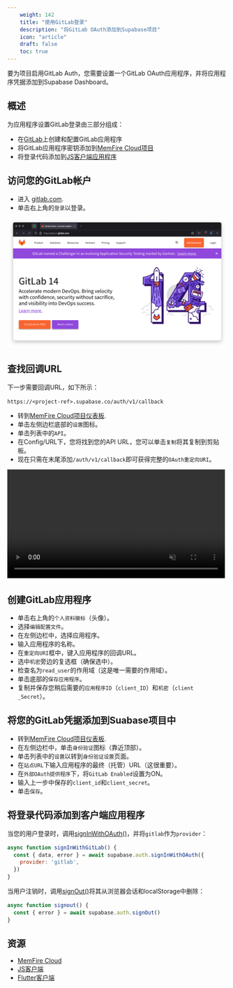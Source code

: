 ```yaml
---
    weight: 142
    title: "使用GitLab登录"
    description: "将GitLab OAuth添加到Supabase项目"
    icon: "article"
    draft: false
    toc: true
---
```


要为项目启用GitLab Auth，您需要设置一个GitLab OAuth应用程序，并将应用程序凭据添加到Supabase Dashboard。

## 概述

为应用程序设置GitLab登录由三部分组成：

- 在[GitLab](https://gitlab.com)上创建和配置GitLab应用程序
- 将GitLab应用程序密钥添加到[MemFire Cloud项目](https://cloud.memfiredb.com)
- 将登录代码添加到[JS客户端应用程序](https://github.com/supabase/supabase-js)

## 访问您的GitLab帐户

- 进入 [gitlab.com](https://gitlab.com).
- 单击右上角的`登录`以登录。

<img src="../../../img/guides/auth-gitlab/gitlab-portal.png">

## 查找回调URL

下一步需要回调URL，如下所示：

`https://<project-ref>.supabase.co/auth/v1/callback`

- 转到[MemFire Cloud项目仪表板](https://cloud.memfiredb.com).
- 单击左侧边栏底部的`设置`图标。
- 单击列表中的`API`。
- 在Config/URL下，您将找到您的API URL，您可以单击`复制`将其复制到剪贴板。 
- 现在只需在末尾添加`/auth/v1/callback`即可获得完整的`OAuth重定向URI`。

<video width="99%" muted playsInline controls="true">
  <source src="../../../videos/api/api-url-and-key.mp4" type="video/mp4" muted playsInline />
</video>

## 创建GitLab应用程序

- 单击右上角的`个人资料徽标`（头像）。
- 选择`编辑配置文件`。
- 在左侧边栏中，选择应用程序。
- 输入应用程序的名称。
- 在`重定向URI`框中，键入应用程序的回调URL。
- 选中`机密`旁边的复选框（确保选中）。
- 检查名为`read_user`的作用域（这是唯一需要的作用域）。
- 单击底部的`保存应用程序`。
- 复制并保存您稍后需要的`应用程序ID`（`client_ID`）和`机密`（`client _Secret`）。

## 将您的GitLab凭据添加到Suabase项目中

- 转到[MemFire Cloud项目仪表板](https://cloud.memfiredb.com).
- 在左侧边栏中，单击`身份验证`图标（靠近顶部）。
- 单击列表中的`设置`以转到`身份验证设置`页面。
- 在`站点URL`下输入应用程序的最终（托管）URL（这很重要）。
- 在`外部OAuth提供程序`下，将`GitLab Enabled`设置为ON。
- 输入上一步中保存的`client_id`和`client_secret`。
- 单击`保存`。

## 将登录代码添加到客户端应用程序

当您的用户登录时，调用[signInWithOAuth()](/docs/app/SDKdocs/JavaScript/auth/auth-signinwithoauth)，并将`gitlab`作为`provider`：

```js
async function signInWithGitLab() {
  const { data, error } = await supabase.auth.signInWithOAuth({
    provider: 'gitlab',
  })
}
```

当用户注销时，调用[signOut()](/docs/app/SDKdocs/JavaScript/auth/auth-signout)将其从浏览器会话和localStorage中删除：

```js
async function signout() {
  const { error } = await supabase.auth.signOut()
}
```

## 资源

- [MemFire Cloud](https://cloud.memfiredb.com)
- [JS客户端](https://github.com/supabase/supabase-js)
- [Flutter客户端](https://github.com/supabase/supabase-flutter)


